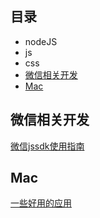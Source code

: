 ## 目录

* nodeJS
* js
* css
* [微信相关开发](#微信相关开发)
* [Mac](#Mac)


## 微信相关开发
[微信jssdk使用指南](./wechat/wx_jssdk_guide.md)

## Mac
[一些好用的应用](./mac/usefulApp.md)
